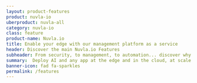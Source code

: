 ```yaml
---
layout: product-features
product: nuvla-io
uberproduct: nuvla-all
category: nuvla-io
class: feature
product-name: Nuvla.io
title: Enable your edge with our management platform as a service
header: Discover the main Nuvla.io Features
subheader: From security, to management, to automation... discover why Nuvla.io is a complete edge-to-cloud solution.
summary:  Deploy AI and any app at the edge and in the cloud, at scale.
banner-icon: fad fa-sparkles
permalink: /features
---
```

